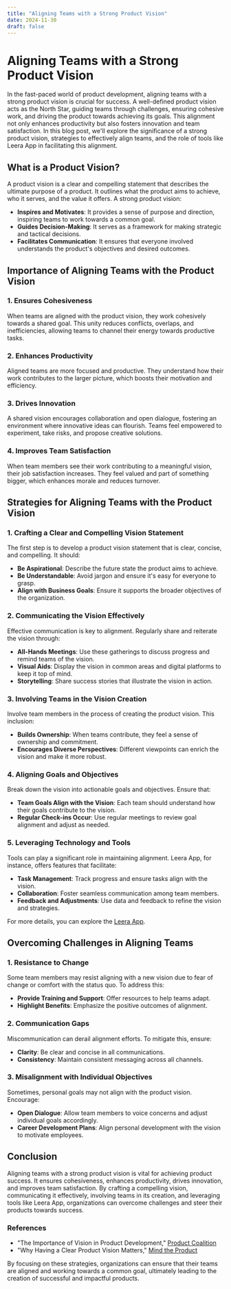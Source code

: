 ```yaml
---
title: "Aligning Teams with a Strong Product Vision"
date: 2024-11-30
draft: false
---
```

# Aligning Teams with a Strong Product Vision

In the fast-paced world of product development, aligning teams with a strong product vision is crucial for success. A well-defined product vision acts as the North Star, guiding teams through challenges, ensuring cohesive work, and driving the product towards achieving its goals. This alignment not only enhances productivity but also fosters innovation and team satisfaction. In this blog post, we'll explore the significance of a strong product vision, strategies to effectively align teams, and the role of tools like Leera App in facilitating this alignment.

## What is a Product Vision?

A product vision is a clear and compelling statement that describes the ultimate purpose of a product. It outlines what the product aims to achieve, who it serves, and the value it offers. A strong product vision:

- **Inspires and Motivates**: It provides a sense of purpose and direction, inspiring teams to work towards a common goal.
- **Guides Decision-Making**: It serves as a framework for making strategic and tactical decisions.
- **Facilitates Communication**: It ensures that everyone involved understands the product's objectives and desired outcomes.

## Importance of Aligning Teams with the Product Vision

### 1. Ensures Cohesiveness

When teams are aligned with the product vision, they work cohesively towards a shared goal. This unity reduces conflicts, overlaps, and inefficiencies, allowing teams to channel their energy towards productive tasks.

### 2. Enhances Productivity

Aligned teams are more focused and productive. They understand how their work contributes to the larger picture, which boosts their motivation and efficiency.

### 3. Drives Innovation

A shared vision encourages collaboration and open dialogue, fostering an environment where innovative ideas can flourish. Teams feel empowered to experiment, take risks, and propose creative solutions.

### 4. Improves Team Satisfaction

When team members see their work contributing to a meaningful vision, their job satisfaction increases. They feel valued and part of something bigger, which enhances morale and reduces turnover.

## Strategies for Aligning Teams with the Product Vision

### 1. Crafting a Clear and Compelling Vision Statement

The first step is to develop a product vision statement that is clear, concise, and compelling. It should:

- **Be Aspirational**: Describe the future state the product aims to achieve.
- **Be Understandable**: Avoid jargon and ensure it's easy for everyone to grasp.
- **Align with Business Goals**: Ensure it supports the broader objectives of the organization.

### 2. Communicating the Vision Effectively

Effective communication is key to alignment. Regularly share and reiterate the vision through:

- **All-Hands Meetings**: Use these gatherings to discuss progress and remind teams of the vision.
- **Visual Aids**: Display the vision in common areas and digital platforms to keep it top of mind.
- **Storytelling**: Share success stories that illustrate the vision in action.

### 3. Involving Teams in the Vision Creation

Involve team members in the process of creating the product vision. This inclusion:

- **Builds Ownership**: When teams contribute, they feel a sense of ownership and commitment.
- **Encourages Diverse Perspectives**: Different viewpoints can enrich the vision and make it more robust.

### 4. Aligning Goals and Objectives

Break down the vision into actionable goals and objectives. Ensure that:

- **Team Goals Align with the Vision**: Each team should understand how their goals contribute to the vision.
- **Regular Check-ins Occur**: Use regular meetings to review goal alignment and adjust as needed.

### 5. Leveraging Technology and Tools

Tools can play a significant role in maintaining alignment. Leera App, for instance, offers features that facilitate:

- **Task Management**: Track progress and ensure tasks align with the vision.
- **Collaboration**: Foster seamless communication among team members.
- **Feedback and Adjustments**: Use data and feedback to refine the vision and strategies.

For more details, you can explore the [Leera App](https://leera.app).

## Overcoming Challenges in Aligning Teams

### 1. Resistance to Change

Some team members may resist aligning with a new vision due to fear of change or comfort with the status quo. To address this:

- **Provide Training and Support**: Offer resources to help teams adapt.
- **Highlight Benefits**: Emphasize the positive outcomes of alignment.

### 2. Communication Gaps

Miscommunication can derail alignment efforts. To mitigate this, ensure:

- **Clarity**: Be clear and concise in all communications.
- **Consistency**: Maintain consistent messaging across all channels.

### 3. Misalignment with Individual Objectives

Sometimes, personal goals may not align with the product vision. Encourage:

- **Open Dialogue**: Allow team members to voice concerns and adjust individual goals accordingly.
- **Career Development Plans**: Align personal development with the vision to motivate employees.

## Conclusion

Aligning teams with a strong product vision is vital for achieving product success. It ensures cohesiveness, enhances productivity, drives innovation, and improves team satisfaction. By crafting a compelling vision, communicating it effectively, involving teams in its creation, and leveraging tools like Leera App, organizations can overcome challenges and steer their products towards success.

### References

- "The Importance of Vision in Product Development," [Product Coalition](https://productcoalition.com/the-importance-of-vision-in-product-development-8e4f7b4b9a91)
- "Why Having a Clear Product Vision Matters," [Mind the Product](https://www.mindtheproduct.com/why-having-a-clear-product-vision-matters/)

By focusing on these strategies, organizations can ensure that their teams are aligned and working towards a common goal, ultimately leading to the creation of successful and impactful products.
